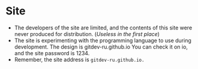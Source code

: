 # Site

* The developers of the site are limited, and the contents of this site were never produced for distribution. (_Useless in the first place_)
* The site is experimenting with the programming language to use during development. The design is gitdev-ru.github.io You can check it on io, and the site password is 1234.
* Remember, the site address is `gitdev-ru.github.io.`

